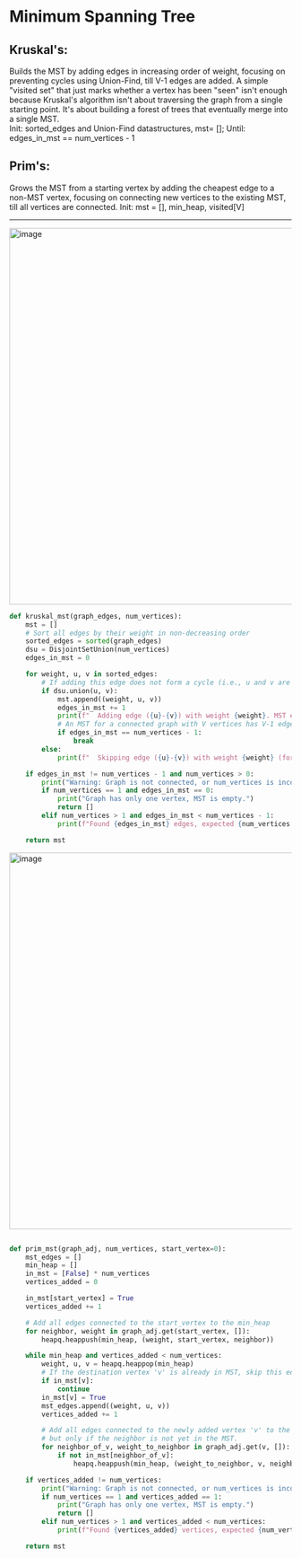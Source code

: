 # Minimum Spanning Tree
## Kruskal's: 
Builds the MST by adding edges in increasing order of weight, focusing on preventing cycles using Union-Find, till V-1 edges are added. A simple "visited set" that just marks whether a vertex has been "seen" isn't enough because Kruskal's algorithm isn't about traversing the graph from a single starting point. It's about building a forest of trees that eventually merge into a single MST.  
Init: sorted_edges and Union-Find datastructures, mst= []; Until: edges_in_mst == num_vertices - 1
## Prim's: 
Grows the MST from a starting vertex by adding the cheapest edge to a non-MST vertex, focusing on connecting new vertices to the existing MST, till all vertices are connected.
Init: mst = [], min_heap, visited[V]

---

<img width="671" alt="image" src="https://github.com/user-attachments/assets/5db2383f-fedc-43a9-acb6-8053be5a8f53" />  

```python
def kruskal_mst(graph_edges, num_vertices):
    mst = []
    # Sort all edges by their weight in non-decreasing order
    sorted_edges = sorted(graph_edges)
    dsu = DisjointSetUnion(num_vertices)
    edges_in_mst = 0

    for weight, u, v in sorted_edges:
        # If adding this edge does not form a cycle (i.e., u and v are in different sets)
        if dsu.union(u, v):
            mst.append((weight, u, v))
            edges_in_mst += 1
            print(f"  Adding edge ({u}-{v}) with weight {weight}. MST edges: {edges_in_mst}")
            # An MST for a connected graph with V vertices has V-1 edges
            if edges_in_mst == num_vertices - 1:
                break
        else:
            print(f"  Skipping edge ({u}-{v}) with weight {weight} (forms a cycle).")

    if edges_in_mst != num_vertices - 1 and num_vertices > 0:
        print("Warning: Graph is not connected, or num_vertices is incorrect. MST might not include all vertices.")
        if num_vertices == 1 and edges_in_mst == 0:
            print("Graph has only one vertex, MST is empty.")
            return []
        elif num_vertices > 1 and edges_in_mst < num_vertices - 1:
            print(f"Found {edges_in_mst} edges, expected {num_vertices - 1} for a connected graph.")

    return mst
```

<img width="671" alt="image" src="https://github.com/user-attachments/assets/2df3689b-6b7e-4df4-8f4e-03c230c46f04" />  

```python

def prim_mst(graph_adj, num_vertices, start_vertex=0):
    mst_edges = []
    min_heap = []
    in_mst = [False] * num_vertices
    vertices_added = 0

    in_mst[start_vertex] = True
    vertices_added += 1

    # Add all edges connected to the start_vertex to the min_heap
    for neighbor, weight in graph_adj.get(start_vertex, []):
        heapq.heappush(min_heap, (weight, start_vertex, neighbor))

    while min_heap and vertices_added < num_vertices:
        weight, u, v = heapq.heappop(min_heap)
        # If the destination vertex 'v' is already in MST, skip this edge (forms a cycle)
        if in_mst[v]:
            continue
        in_mst[v] = True
        mst_edges.append((weight, u, v))
        vertices_added += 1

        # Add all edges connected to the newly added vertex 'v' to the min_heap,
        # but only if the neighbor is not yet in the MST.
        for neighbor_of_v, weight_to_neighbor in graph_adj.get(v, []):
            if not in_mst[neighbor_of_v]:
                heapq.heappush(min_heap, (weight_to_neighbor, v, neighbor_of_v))

    if vertices_added != num_vertices:
        print("Warning: Graph is not connected, or num_vertices is incorrect. MST might not include all vertices.")
        if num_vertices == 1 and vertices_added == 1:
            print("Graph has only one vertex, MST is empty.")
            return []
        elif num_vertices > 1 and vertices_added < num_vertices:
            print(f"Found {vertices_added} vertices, expected {num_vertices} for a connected graph.")

    return mst
```

